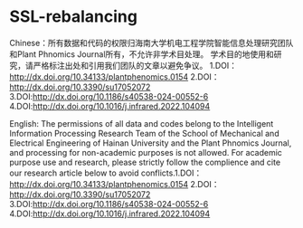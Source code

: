 # SSL-rebalancing
Chinese：所有数据和代码的权限归海南大学机电工程学院智能信息处理研究团队和Plant Phnomics Journal所有，不允许非学术目处理。
学术目的地使用和研究，请严格标注出处和引用我们团队的文章以避免争议。
1.DOI：http://dx.doi.org/10.34133/plantphenomics.0154
2.DOI：http://dx.doi.org/10.3390/su17052072
3.DOI:http://dx.doi.org/10.1186/s40538-024-00552-6
4.DOI:http://dx.doi.org/10.1016/j.infrared.2022.104094

English: The permissions of all data and codes belong to the Intelligent Information Processing Research Team of the School of Mechanical and Electrical Engineering of Hainan University and the Plant Phnomics Journal, and processing for non-academic purposes is not allowed.
For academic purpose use and research, please strictly follow the complience and cite our research article below to avoid conflicts.
​1.DOI：http://dx.doi.org/10.34133/plantphenomics.0154
2.DOI：http://dx.doi.org/10.3390/su17052072
3.DOI:http://dx.doi.org/10.1186/s40538-024-00552-6
4.DOI:http://dx.doi.org/10.1016/j.infrared.2022.104094
